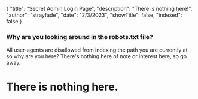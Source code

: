 {
"title": "Secret Admin Login Page",
"description": "There is nothing here!",
"author": "strayfade",
"date": "2/3/2023",
"showTitle": false,
"indexed": false
}

### Why are you looking around in the robots.txt file?

All user-agents are disallowed from indexing the path you are currently at, so why are you here? There's nothing here of note or interest here, so go away.

# There is nothing here.
